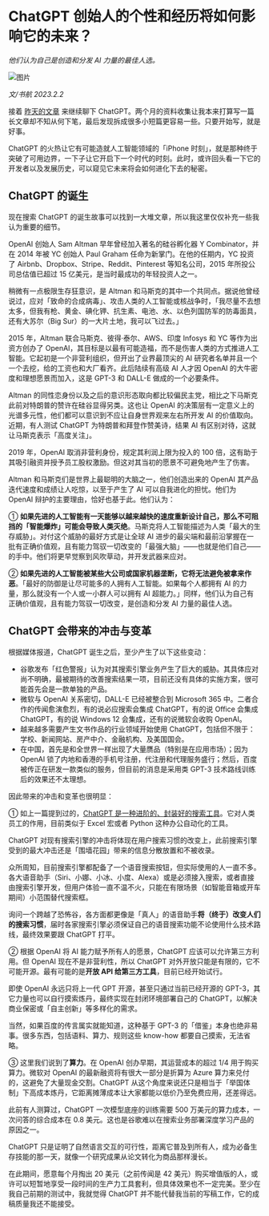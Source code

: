 # ChatGPT 创始人的个性和经历将如何影响它的未来？

*他们认为自己是创造和分发 AI 力量的最佳人选。*

![图片](https://lishuhang.me/img/2023/02/0201-00.jpg)

*文/书航 2023.2.2*

接着 [昨天的文章](http://mp.weixin.qq.com/s?__biz=MjM5Mjg1ODIxMQ==&mid=2650663042&idx=1&sn=cdf8cc915455b21e0f807537f79f5221&chksm=be96a18e89e12898ea75b7fc811176871e372fd07b26f8f570099465b365f7ee4e0f4faa24e4&scene=21#wechat_redirect) 来继续聊下 ChatGPT。两个月的资料收集让我本来打算写一篇长文章却不知从何下笔，最后发现拆成很多小短篇更容易一些。只要开始写，就是好事。

ChatGPT 的火热让它有可能造就人工智能领域的「iPhone 时刻」，就是那种终于突破了可用边界，一下子让它开启下一个时代的时刻。此时，或许回头看一下它的开发者以及发展历史，可以窥见它未来将会如何进化下去的秘密。

## ChatGPT 的诞生

现在搜索 ChatGPT 的诞生故事可以找到一大堆文章，所以我这里仅仅补充一些我认为重要的细节。

OpenAI 创始人 Sam Altman 早年曾经加入著名的硅谷孵化器 Y Combinator，并在 2014 年被 YC 创始人 Paul Graham 任命为新掌门。在他的任期内，YC 投资了 Airbnb、Dropbox、Stripe、Reddit、Pinterest 等知名公司，2015 年所投公司总估值已超过 15 亿美元，是当时最成功的年轻投资人之一。

稍微有一点极限生存狂意识，是 Altman 和马斯克的其中一个共同点。据说他曾经说过，应对「致命的合成病毒」、攻击人类的人工智能或核战争时，「我尽量不去想太多，但我有枪、黄金、碘化钾、抗生素、电池、水、以色列国防军的防毒面具，还有大苏尔（Big Sur）的一大片土地，我可以飞过去。」

2015 年，Altman 联合马斯克、彼得·泰尔、AWS、印度 Infosys 和 YC 等作为出资方创办了 OpenAI，其目标是以最有可能造福，而不是伤害人类的方式推进人工智能。它起初是一个非营利组织，但开出了业界最顶尖的 AI 研究者名单并且一个一个去挖，给的工资也和大厂看齐。此后陆续有高级 AI 人才因 OpenAI 的大牛密度和理想愿景而加入，这是 GPT-3 和 DALL-E 做成的一个必要条件。

Altman 的同性恋身份以及之后的意识形态取向都比较偏民主党，相比之下马斯克此前对特朗普的赞许在硅谷显得另类。这也让 OpenAI 的决策层有一定意义上的光谱多元性，他们都可以意识到不应让自身世界观来左右所开发 AI 的价值取向。近期，有人测试 ChatGPT 为特朗普和拜登作赞美诗，结果 AI 有区别对待，这就让马斯克表示「高度关注」。

2019 年，OpenAI 取消非营利身份，规定其利润上限为投入的 100 倍，这有助于其吸引融资并授予员工股权激励。但这对其当初的愿景不可避免地产生了伤害。

Altman 和马斯克们是世界上最聪明的大脑之一，他们创造出来的 OpenAI 其产品迭代速度和成绩让人吃惊，以至于产生了 AI 可以自我进化的担忧。他们为 OpenAI 辩护的主要理由，恰好也基于此。他们认为：

① **如果先进的人工智能有一天能够以越来越快的速度重新设计自己，那么不可阻挡的「智能爆炸」可能会导致人类灭绝**。马斯克将人工智能描述为人类「最大的生存威胁」。对付这个威胁的最好方式是让全球 AI 进步的最尖端和最前沿掌握在一批有正确价值观，且有能力驾驭一切改变的「最强大脑」——也就是他们自己——的手中。他们将更早觉察到风吹草动，并开发武器来应对。

② **如果先进的人工智能被某些大公司或国家机器垄断，它将无法避免被拿来作恶**。「最好的防御是让尽可能多的人拥有人工智能。如果每个人都拥有 AI 的力量，那么就没有一个人或一小群人可以拥有 AI 超能力。」同样，他们认为自己有正确价值观，且有能力驾驭一切改变，是创造和分发 AI 力量的最佳人选。

## ChatGPT 会带来的冲击与变革

根据媒体报道，ChatGPT 诞生之后，至少产生了以下这些变动：

- 谷歌发布「红色警报」认为对其搜索引擎业务产生了巨大的威胁。其具体应对尚不明确，最被期待的改善搜索结果一项，目前还没有具体的实施方案，很可能首先会是一款单独的产品。
- 微软与 OpenAI 关系密切，DALL-E 已经被整合到 Microsoft 365 中。二者合作的传闻愈演愈烈，有的说必应搜索会集成 ChatGPT，有的说 Office 会集成 ChatGPT，有的说 Windows 12 会集成，还有的说微软会收购 OpenAI。
- 越来越多需要产生文书作品的行业领域开始使用 ChatGPT，包括但不限于：学校、新闻网站、房产中介、金融机构、及美国国会。
- 在中国，首先是和全世界一样出现了大量赝品（特别是在应用市场）；因为 OpenAI 锁了内地和香港的手机号注册，代注册和代理服务盛行；然后，百度被传正在研发一款类似的服务，但目前的消息是采用类 GPT-3 技术路线训练后的效果还不太理想。

因此带来的冲击和变革也很明显：

① 如上一篇提到过的，[ChatGPT 是一种进阶的、封装好的搜索工具](http://mp.weixin.qq.com/s?__biz=MjM5Mjg1ODIxMQ==&mid=2650663042&idx=1&sn=cdf8cc915455b21e0f807537f79f5221&chksm=be96a18e89e12898ea75b7fc811176871e372fd07b26f8f570099465b365f7ee4e0f4faa24e4&scene=21#wechat_redirect)。它对人类员工的作用，目前类似于 Excel 宏或者 Python 这种办公自动化的工具。

ChatGPT 对现有搜索引擎的冲击将体现在用户搜索习惯的改变上，此前搜索引擎受到的最大冲击还是「围墙花园」带来的信息分散放置和不被收录。

众所周知，目前搜索引擎都配备了一个语音搜索按钮，但实际使用的人一直不多。各大语音助手（Siri、小娜、小冰、小度、Alexa）或是必须接入搜索，或者直接由搜索引擎开发，但用户体验一直不温不火，只能在有限场景（如智能音箱或开车期间）小范围替代搜索框。

询问一个跨越了恐怖谷，各方面都更像是「真人」的语音助手**将（终于）改变人们的搜索习惯**，届时各家搜索引擎必须保证自己的语音搜索功能不论使用什么技术路线，最终效果要跟 ChatGPT 打平。

② 根据 OpenAI 将 AI 能力赋予所有人的愿景，ChatGPT 应该可以允许第三方利用。但 OpenAI 现在不是非营利性，所以 ChatGPT 对外开放只能是有限的，它不可能开源。最有可能的是**开放 API 给第三方工具**，目前已经开始试行。

即使 OpenAI 永远只将上一代 GPT 开源，甚至只通过当前已经开源的 GPT-3，其它力量也可以自行摸索炼丹，最终实现在封闭环境部署自己的 ChatGPT，以解决商业保密或「自主创新」等多样化的需求。

当然，如果百度的传言属实就能知道，这种基于 GPT-3 的「借鉴」本身也绝非易事。很多东西，包括语料、算力、规则这些 know-how 都要自己摸索，无法省略。

③ 这里我们说到了**算力**。在 OpenAI 创办早期，其运营成本的超过 1/4 用于购买算力。微软对 OpenAI 的最新融资将有很大一部分是折算为 Azure 算力来兑付的，这避免了大量现金交割。ChatGPT 从这个角度来说还只是相当于「举国体制」下高成本炼丹，它距离摊薄成本让大家都能以低价乃至免费应用，还差得远。

此前有人测算过，ChatGPT 一次模型底座的训练需要 500 万美元的算力成本，一次问答的综合成本在 0.8 美元。这也是谷歌难以在搜索业务部署深度学习产品的原因之一。

ChatGPT 只是证明了自然语言交互的可行性，距离它普及到所有人，成为必备生存技能的那一天，就像一个研究成果从论文转化为商品那样漫长。

在此期间，愿意每个月掏出 20 美元（之前传闻是 42 美元）购买增值版的人，或许可以短暂地享受一段时间的生产力工具套利，但具体效果也不一定完美。至少在我自己前期的测试中，我就觉得 ChatGPT 并不能代替我当前的写稿工作，它的成稿质量我还不能接受。